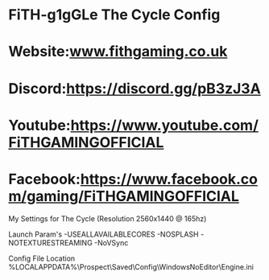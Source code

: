 # FiTH-g1gGLe The Cycle Config
# Website:www.fithgaming.co.uk
# Discord:https://discord.gg/pB3zJ3A
# Youtube:https://www.youtube.com/FiTHGAMINGOFFICIAL
# Facebook:https://www.facebook.com/gaming/FiTHGAMINGOFFICIAL

My Settings for The Cycle (Resolution 2560x1440 @ 165hz)

Launch Param's
-USEALLAVAILABLECORES -NOSPLASH -NOTEXTURESTREAMING -NoVSync

Config File Location
%LOCALAPPDATA%\Prospect\Saved\Config\WindowsNoEditor\Engine.ini
